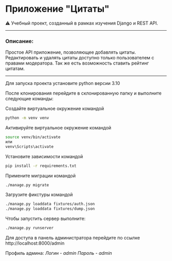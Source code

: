 # Приложение "Цитаты"

⚠️ Учебный проект, созданный в рамках изучения Django и REST API.

_______________________________________

### Описание:
Простое API приложение, позволяющее добавлять цитаты. Редактировать и удалять цитаты доступно только пользователем с правами модератора. Так же есть возможность ставить рейтинг цитатам.

_______________________________________________________

Для запуска проекта установите python версии 3.10

После клонирования перейдите в склонированную папку и выполните следующие команды:

Создайте виртуальное окружение командой
```bash
python -m venv venv
```

Активируйте виртуальное окружение командой
```bash
source venv/bin/activate
или
venv\Scripts\activate
```

Установите зависимости командой

```bash
pip install -r requirements.txt
```

Примените миграции командой
```bash
./manage.py migrate
```

Загрузите фикстуры командой
```bash
./manage.py loaddata fixtures/auth.json
./manage.py loaddata fixtures/dump.json
```

Чтобы запустить сервер выполните:

```bash
./manage.py runserver
```

Для доступа в панель администратора перейдите по ссылке http://localhost:8000/admin

Профиль админа:
*Логин - admin*
*Пароль - admin*

